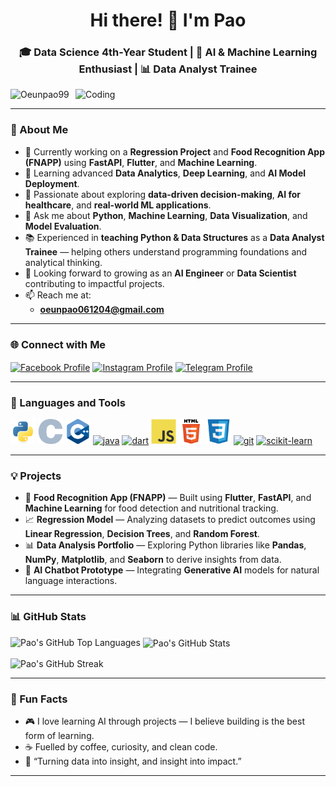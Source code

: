 <h1 align="center">Hi there! 👋 I'm Pao</h1>
<h3 align="center">🎓 Data Science 4th-Year Student | 🤖 AI & Machine Learning Enthusiast | 📊 Data Analyst Trainee</h3>

<img align="right" alt="Coding" width="400" src="https://media.tenor.com/IQ6Z-aPhr1wAAAAd/date-everywhere-data.gif">

<p align="left"> <img src="https://komarev.com/ghpvc/?username=Oeunpao99&label=Profile%20views&color=0e75b6&style=flat" alt="Oeunpao99" /> </p>

---

### 🚀 About Me  
- 🔭 Currently working on a **Regression Project** and **Food Recognition App (FNAPP)** using **FastAPI**, **Flutter**, and **Machine Learning**.  
- 🌱 Learning advanced **Data Analytics**, **Deep Learning**, and **AI Model Deployment**.  
- 🧠 Passionate about exploring **data-driven decision-making**, **AI for healthcare**, and **real-world ML applications**.  
- 💬 Ask me about **Python**, **Machine Learning**, **Data Visualization**, and **Model Evaluation**.  
- 📚 Experienced in **teaching Python & Data Structures** as a **Data Analyst Trainee** — helping others understand programming foundations and analytical thinking.  
- 💼 Looking forward to growing as an **AI Engineer** or **Data Scientist** contributing to impactful projects.  
- 📫 Reach me at:  
  - **oeunpao061204@gmail.com**

---

### 🌐 Connect with Me  
<p align="left">
  <a href="https://www.facebook.com/profile.php?id=100035142420618&mibextid=ZbWKwL" target="blank"><img align="center" src="https://raw.githubusercontent.com/rahuldkjain/github-profile-readme-generator/master/src/images/icons/Social/facebook.svg" alt="Facebook Profile" height="30" width="40" /></a>
  <a href="https://www.instagram.com/oeun_pao?igsh=c2RqbjlxcGN0MDFt" target="blank"><img align="center" src="https://raw.githubusercontent.com/rahuldkjain/github-profile-readme-generator/master/src/images/icons/Social/instagram.svg" alt="Instagram Profile" height="30" width="40" /></a>
  <a href="https://t.me/Oeun_Pao" target="blank"><img align="center" src="https://upload.wikimedia.org/wikipedia/commons/8/82/Telegram_logo.svg" alt="Telegram Profile" height="30" width="40" /></a>
</p>

---

### 🧰 Languages and Tools
<p align="left">
  <a href="https://www.python.org" target="_blank" rel="noreferrer"><img src="https://raw.githubusercontent.com/devicons/devicon/master/icons/python/python-original.svg" alt="python" width="40" height="40"/></a>
  <a href="https://www.cprogramming.com/" target="_blank" rel="noreferrer"><img src="https://raw.githubusercontent.com/devicons/devicon/master/icons/c/c-original.svg" alt="c" width="40" height="40"/></a>
  <a href="https://www.w3schools.com/cpp/" target="_blank" rel="noreferrer"><img src="https://raw.githubusercontent.com/devicons/devicon/master/icons/cplusplus/cplusplus-original.svg" alt="cplusplus" width="40" height="40"/></a>
  <a href="https://www.java.com/en/" target="_blank" rel="noreferrer"><img src="https://avatars3.githubusercontent.com/u/18692364?s=400&v=4" alt="java" width="40" height="40"/></a>
  <a href="https://www.dart.dev" target="_blank" rel="noreferrer"><img src="https://cdn-images-1.medium.com/v2/resize:fit:1200/1*knHF_qpxdtS8h0Z8EeqowA.png" alt="dart" width="40" height="40"/></a>
  <a href="https://www.javascript.com/" target="_blank" rel="noreferrer"><img src="https://raw.githubusercontent.com/devicons/devicon/master/icons/javascript/javascript-original.svg" alt="javascript" width="40" height="40"/></a>
  <a href="https://www.w3.org/html/" target="_blank" rel="noreferrer"><img src="https://raw.githubusercontent.com/devicons/devicon/master/icons/html5/html5-original-wordmark.svg" alt="html5" width="40" height="40"/></a>
  <a href="https://www.w3.org/Style/CSS/Overview.en.html" target="_blank" rel="noreferrer"><img src="https://raw.githubusercontent.com/devicons/devicon/master/icons/css3/css3-original.svg" alt="css" width="40" height="40"/></a>
  <a href="https://git-scm.com/" target="_blank" rel="noreferrer"><img src="https://www.vectorlogo.zone/logos/git-scm/git-scm-icon.svg" alt="git" width="40" height="40"/></a>
  <a href="https://scikit-learn.org/stable/" target="_blank" rel="noreferrer"><img src="https://upload.wikimedia.org/wikipedia/commons/thumb/0/05/Scikit_learn_logo_small.svg/1280px-Scikit_learn_logo_small.svg.png" alt="scikit-learn" width="40" height="40"/></a>
</p>

---

### 💡 Projects
- 🧠 **Food Recognition App (FNAPP)** — Built using **Flutter**, **FastAPI**, and **Machine Learning** for food detection and nutritional tracking.  
- 📈 **Regression Model** — Analyzing datasets to predict outcomes using **Linear Regression**, **Decision Trees**, and **Random Forest**.  
- 📊 **Data Analysis Portfolio** — Exploring Python libraries like **Pandas**, **NumPy**, **Matplotlib**, and **Seaborn** to derive insights from data.  
- 🤖 **AI Chatbot Prototype** — Integrating **Generative AI** models for natural language interactions.  

---

### 📊 GitHub Stats  
<p><img align="left" src="https://github-readme-stats.vercel.app/api/top-langs?username=Oeunpao99&show_icons=true&locale=en&layout=compact" alt="Pao's GitHub Top Languages" /></p>

<p>&nbsp;<img align="center" src="https://github-readme-stats.vercel.app/api?username=Oeunpao99&show_icons=true&locale=en" alt="Pao's GitHub Stats" /></p>

<p><img align="center" src="https://github-readme-streak-stats.herokuapp.com/?user=Oeunpao99" alt="Pao's GitHub Streak" /></p>

---

### 🌟 Fun Facts  
- 🎮 I love learning AI through projects — I believe building is the best form of learning.  
- ☕ Fuelled by coffee, curiosity, and clean code.  
- 💭 “Turning data into insight, and insight into impact.”  

---
